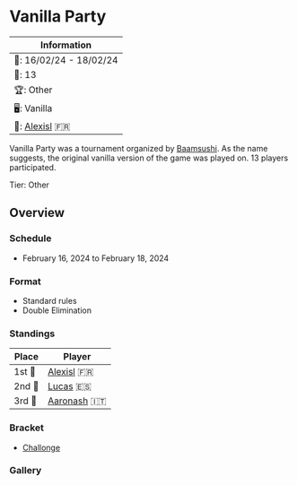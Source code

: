 # Vanilla Party

|Information|
|-|
|:calendar:: 16/02/24 - 18/02/24|
|:busts_in_silhouette:: 13|
|:trophy:: Other|
|:desktop_computer:: Vanilla|
|:1st_place_medal:: [Alexisl](../../players/french/alexisl.md) :fr:|

Vanilla Party was a tournament organized by [Baamsushi](../../players/indonesian/baamsushi.md). As the name suggests, the original vanilla version of the game was played on. 13 players participated.

Tier: Other

## Overview

### Schedule
- February 16, 2024 to February 18, 2024

### Format
- Standard rules
- Double Elimination

### Standings

|Place|Player|
|-|-|
|1st :1st_place_medal:|[Alexisl](../../players/french/alexisl.md) :fr:|
|2nd :2nd_place_medal:|[Lucas](../../players/spanish/lucas.md) :es:|
|3rd :3rd_place_medal:|[Aaronash](../../players/italian/aaronash.md) :it:|

### Bracket
- [Challonge](https://challonge.com/vanillaparty)

### Gallery